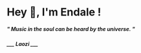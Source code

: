 <h1 title="head"> Hey 👋, I'm Endale !</h1>

**<h5><i>" Music in the soul can be heard by the universe. "</i></h5>**

*<b>___ Laozi ___</b>*

